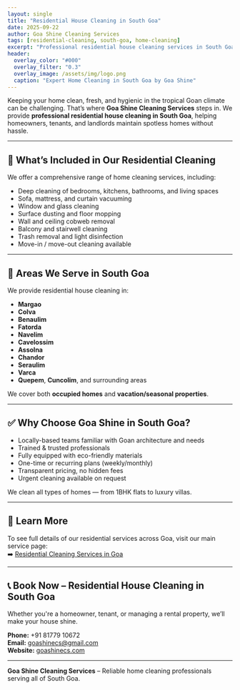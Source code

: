 ```yaml
---
layout: single
title: "Residential House Cleaning in South Goa"
date: 2025-09-22
author: Goa Shine Cleaning Services
tags: [residential-cleaning, south-goa, home-cleaning]
excerpt: "Professional residential house cleaning services in South Goa – for villas, apartments, and family homes."
header:
  overlay_color: "#000"
  overlay_filter: "0.3"
  overlay_image: /assets/img/logo.png
  caption: "Expert Home Cleaning in South Goa by Goa Shine"
---
```


Keeping your home clean, fresh, and hygienic in the tropical Goan climate can be challenging. That’s where **Goa Shine Cleaning Services** steps in. We provide **professional residential house cleaning in South Goa**, helping homeowners, tenants, and landlords maintain spotless homes without hassle.

---

## 🧹 What’s Included in Our Residential Cleaning

We offer a comprehensive range of home cleaning services, including:

- Deep cleaning of bedrooms, kitchens, bathrooms, and living spaces  
- Sofa, mattress, and curtain vacuuming  
- Window and glass cleaning  
- Surface dusting and floor mopping  
- Wall and ceiling cobweb removal  
- Balcony and stairwell cleaning  
- Trash removal and light disinfection  
- Move-in / move-out cleaning available

---

## 📍 Areas We Serve in South Goa

We provide residential house cleaning in:

- **Margao**  
- **Colva**  
- **Benaulim**  
- **Fatorda**  
- **Navelim**  
- **Cavelossim**  
- **Assolna**  
- **Chandor**  
- **Seraulim**  
- **Varca**  
- **Quepem**, **Cuncolim**, and surrounding areas

We cover both **occupied homes** and **vacation/seasonal properties**.

---

## ✅ Why Choose Goa Shine in South Goa?

- Locally-based teams familiar with Goan architecture and needs  
- Trained & trusted professionals  
- Fully equipped with eco-friendly materials  
- One-time or recurring plans (weekly/monthly)  
- Transparent pricing, no hidden fees  
- Urgent cleaning available on request  

We clean all types of homes — from 1BHK flats to luxury villas.

---

## 🔗 Learn More

To see full details of our residential services across Goa, visit our main service page:  
➡️ [Residential Cleaning Services in Goa](https://goashinecs.com/residential-cleaning-services-goa)

---

## 📞 Book Now – Residential House Cleaning in South Goa

Whether you're a homeowner, tenant, or managing a rental property, we’ll make your house shine.

**Phone:** +91 81779 10672  
**Email:** [goashinecs@gmail.com](mailto:goashinecs@gmail.com)  
**Website:** [goashinecs.com](https://goashinecs.com)

---

**Goa Shine Cleaning Services** – Reliable home cleaning professionals serving all of South Goa.
